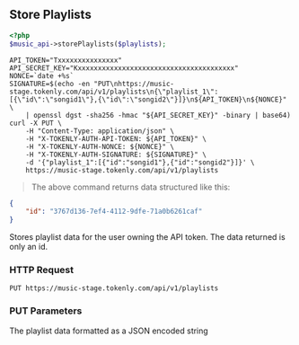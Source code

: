 ## Store Playlists


```php
<?php
$music_api->storePlaylists($playlists);
```

```shell
API_TOKEN="Txxxxxxxxxxxxxxx"
API_SECRET_KEY="Kxxxxxxxxxxxxxxxxxxxxxxxxxxxxxxxxxxxxxxx"
NONCE=`date +%s`
SIGNATURE=$(echo -en "PUT\nhttps://music-stage.tokenly.com/api/v1/playlists\n{\"playlist_1\":[{\"id\":\"songid1\"},{\"id\":\"songid2\"}]}\n${API_TOKEN}\n${NONCE}" \
    | openssl dgst -sha256 -hmac "${API_SECRET_KEY}" -binary | base64)
curl -X PUT \
    -H "Content-Type: application/json" \
    -H "X-TOKENLY-AUTH-API-TOKEN: ${API_TOKEN}" \
    -H "X-TOKENLY-AUTH-NONCE: ${NONCE}" \
    -H "X-TOKENLY-AUTH-SIGNATURE: ${SIGNATURE}" \
    -d '{"playlist_1":[{"id":"songid1"},{"id":"songid2"}]}' \
    https://music-stage.tokenly.com/api/v1/playlists
```

> The above command returns data structured like this:

```json
{
    "id": "3767d136-7ef4-4112-9dfe-71a0b6261caf"
}
```

Stores playlist data for the user owning the API token.  The data returned is only an id.

### HTTP Request

`PUT https://music-stage.tokenly.com/api/v1/playlists`


### PUT Parameters

The playlist data formatted as a JSON encoded string
